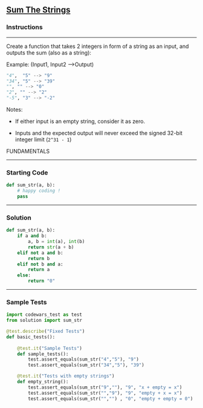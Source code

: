 ## [Sum The Strings](https://www.codewars.com/kata/5966e33c4e686b508700002d)

### Instructions

---

Create a function that takes 2 integers in form of a string as an input, and outputs the sum (also as a string):

Example: (Input1, Input2 -->Output)

```python
"4",  "5" --> "9"
"34", "5" --> "39"
"", "" --> "0"
"2", "" --> "2"
"-5", "3" --> "-2"
```

Notes:

- If either input is an empty string, consider it as zero.

- Inputs and the expected output will never exceed the signed 32-bit integer limit (`2^31 - 1`)

FUNDAMENTALS

---

### Starting Code


```python
def sum_str(a, b):
    # happy coding !
    pass
```

---

### Solution


```python
def sum_str(a, b):
    if a and b:
        a, b = int(a), int(b)
        return str(a + b)
    elif not a and b:
        return b
    elif not b and a:
        return a
    else:
        return "0"
```

---

### Sample Tests

```python
import codewars_test as test
from solution import sum_str

@test.describe("Fixed Tests")
def basic_tests():
    
    @test.it("Sample Tests")
    def sample_tests():
        test.assert_equals(sum_str("4","5"), "9")
        test.assert_equals(sum_str("34","5"), "39")

    @test.it("Tests with empty strings")
    def empty_string():
        test.assert_equals(sum_str("9",""), "9", "x + empty = x")
        test.assert_equals(sum_str("","9"), "9", "empty + x = x")
        test.assert_equals(sum_str("","") , "0", "empty + empty = 0")
```

